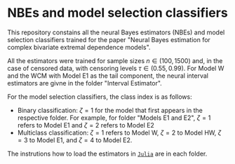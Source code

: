 # NBEs and model selection classifiers

This repository constains all the neural Bayes estimators (NBEs) and model selection classifiers trained for the paper "Neural Bayes estimation for complex bivariate extremal dependence models". 

All the estimators were trained for sample sizes $n\in (100, 1500)$ and, in the case of censored data, with censoring levels $\tau \in (0.55, 0.99).$ For Model W and the WCM with Model E1 as the tail component, the neural interval estimators are givne in the folder "Interval Estimator".

For the model selection classifiers, the class index is as follows:
  - Binary classification: $\zeta = 1$ for the model that first appears in the respective folder. For example, for folder "Models E1 and E2", $\zeta = 1$ refers to Model E1 and $\zeta = 2$ refers to Model E2
  - Multiclass classification: $\zeta = 1$ refers to Model W, $\zeta = 2$ to Model HW, $\zeta = 3$ to Model E1, and $\zeta = 4$ to Model E2.

The instrutions how to load the estimators in [`Julia`](https://julialang.org/downloads/) are in each folder.


